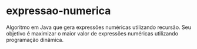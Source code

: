 # expressao-numerica
Algoritmo em Java que gera expressões numéricas utilizando recursão. Seu objetivo é maximizar o maior valor de expressões numéricas utilizando programação dinâmica.
